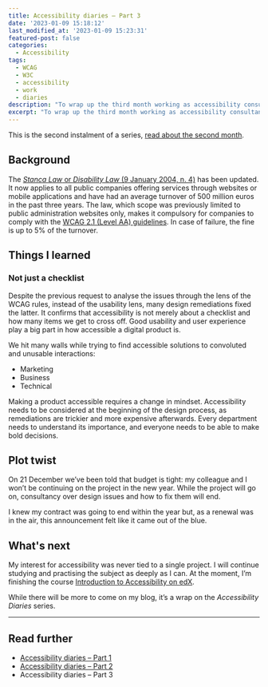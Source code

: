 ```yaml
---
title: Accessibility diaries – Part 3
date: '2023-01-09 15:18:12'
last_modified_at: '2023-01-09 15:23:31'
featured-post: false
categories:
  - Accessibility
tags:
  - WCAG
  - W3C
  - accessibility
  - work
  - diaries
description: "To wrap up the third month working as accessibility consultant for Italy’s top bank, I’m sharing a few things I learned."
excerpt: "To wrap up the third month working as accessibility consultant for Italy’s top bank, I’m sharing a few things I learned."
---
```

This is the second instalment of a series, [read about the second month](https://silviamaggidesign.com/accessibility/accessibility-diaries-2/).

## Background
The [_Stanca Law_ or _Disability Law_ (9 January 2004, n. 4)](https://www.agid.gov.it/it/design-servizi/accessibilita "read the law text: beware, it's in Italian") has been updated. It now applies to all public companies offering services through websites or mobile applications and have had an average turnover of 500 million euros in the past three years. The law, which scope was previously limited to public administration websites only, makes it compulsory for companies to comply with the [WCAG 2.1 (Level AA) guidelines](https://www.w3.org/WAI/WCAG21/quickref/?showtechniques=133%2C332%2C333&currentsidebar=%23col_overview&levels=aaa#principle1). In case of failure, the fine is up to 5% of the turnover.

## Things I learned

### Not just a checklist

Despite the previous request to analyse the issues through the lens of the WCAG rules, instead of the usability lens, many design remediations fixed the latter. It confirms that accessibility is not merely about a checklist and how many items we get to cross off. Good usability and user experience play a big part in how accessible a digital product is.

We hit many walls while trying to find accessible solutions to convoluted and unusable interactions: 

- Marketing
- Business
- Technical

Making a product accessible requires a change in mindset. Accessibility needs to be considered at the beginning of the design process, as remediations are trickier and more expensive afterwards. Every department needs to understand its importance, and everyone needs to be able to make bold decisions.

## Plot twist

On 21 December we’ve been told that budget is tight: my colleague and I won’t be continuing on the project in the new year. While the project will go on, consultancy over design issues and how to fix them will end. 

I knew my contract was going to end within the year but, as a renewal was in the air, this announcement felt like it came out of the blue.

## What's next

My interest for accessibility was never tied to a single project. I will continue studying and practising the subject as deeply as I can. At the moment, I’m finishing the course [Introduction to Accessibility on edX](https://www.edx.org/course/web-accessibility-introduction). 

While there will be more to come on my blog, it’s a wrap on the *Accessibility Diaries* series.

---
## Read further

- [Accessibility diaries – Part 1](https://silviamaggidesign.com/accessibility/accessibility-diaries-1/)
- [Accessibility diaries – Part 2](https://silviamaggidesign.com/accessibility/accessibility-diaries-2/)
- Accessibility diaries – Part 3